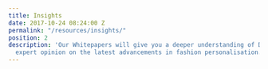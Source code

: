```yaml
---
title: Insights
date: 2017-10-24 08:24:00 Z
permalink: "/resources/insights/"
position: 2
description: 'Our Whitepapers will give you a deeper understanding of Dressipi and
  expert opinion on the latest advancements in fashion personalisation. '
---
```


